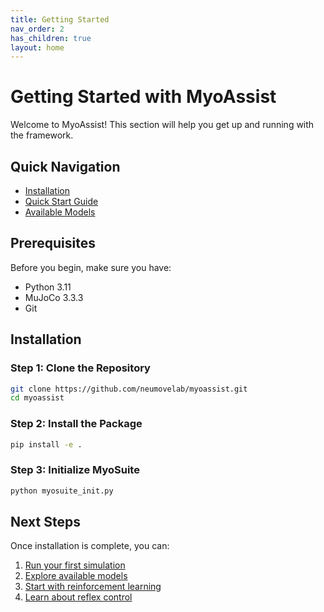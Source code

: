```yaml
---
title: Getting Started
nav_order: 2
has_children: true
layout: home
---
```


# Getting Started with MyoAssist

Welcome to MyoAssist! This section will help you get up and running with the framework.

## Quick Navigation

- [Installation](installation)
- [Quick Start Guide](quick-start)
- [Available Models](available-models)

## Prerequisites

Before you begin, make sure you have:
- Python 3.11
- MuJoCo 3.3.3
- Git

## Installation

### Step 1: Clone the Repository
```bash
git clone https://github.com/neumovelab/myoassist.git
cd myoassist
```

### Step 2: Install the Package
```bash
pip install -e .
```

### Step 3: Initialize MyoSuite
```bash
python myosuite_init.py
```

## Next Steps

Once installation is complete, you can:
1. [Run your first simulation](quick-start)
2. [Explore available models](available-models)
3. [Start with reinforcement learning](../reinforcement-learning/)
4. [Learn about reflex control](../control-optimization/) 